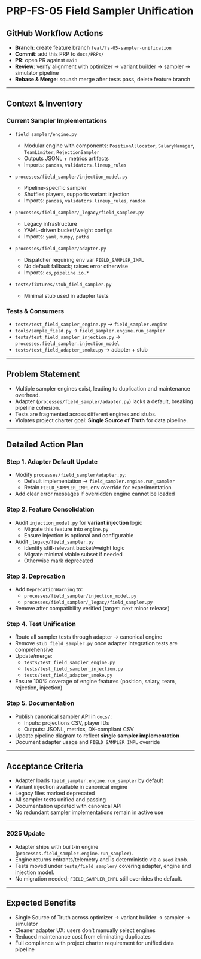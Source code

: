 # PRP-FS-05 Field Sampler Unification

## GitHub Workflow Actions
- **Branch**: create feature branch `feat/fs-05-sampler-unification`
- **Commit**: add this PRP to `docs/PRPs/`
- **PR**: open PR against `main`
- **Review**: verify alignment with optimizer → variant builder → sampler → simulator pipeline
- **Rebase & Merge**: squash merge after tests pass, delete feature branch

---

## Context & Inventory

### Current Sampler Implementations
- `field_sampler/engine.py`
  - Modular engine with components: `PositionAllocator`, `SalaryManager`, `TeamLimiter`, `RejectionSampler`
  - Outputs JSONL + metrics artifacts
  - Imports: `pandas`, `validators.lineup_rules`

- `processes/field_sampler/injection_model.py`
  - Pipeline-specific sampler
  - Shuffles players, supports variant injection
  - Imports: `pandas`, `validators.lineup_rules`, `random`

- `processes/field_sampler/_legacy/field_sampler.py`
  - Legacy infrastructure
  - YAML-driven bucket/weight configs
  - Imports: `yaml`, `numpy`, `paths`

- `processes/field_sampler/adapter.py`
  - Dispatcher requiring env var `FIELD_SAMPLER_IMPL`
  - No default fallback; raises error otherwise
  - Imports: `os`, `pipeline.io.*`

- `tests/fixtures/stub_field_sampler.py`
  - Minimal stub used in adapter tests

### Tests & Consumers
- `tests/test_field_sampler_engine.py` → `field_sampler.engine`
- `tools/sample_field.py` → `field_sampler.engine.run_sampler`
- `tests/test_field_sampler_injection.py` → `processes.field_sampler.injection_model`
- `tests/test_field_adapter_smoke.py` → adapter + stub

---

## Problem Statement
- Multiple sampler engines exist, leading to duplication and maintenance overhead.
- Adapter (`processes/field_sampler/adapter.py`) lacks a default, breaking pipeline cohesion.
- Tests are fragmented across different engines and stubs.
- Violates project charter goal: **Single Source of Truth** for data pipeline.

---

## Detailed Action Plan

### Step 1. Adapter Default Update
- Modify `processes/field_sampler/adapter.py`:
  - Default implementation → `field_sampler.engine.run_sampler`
  - Retain `FIELD_SAMPLER_IMPL` env override for experimentation
- Add clear error messages if overridden engine cannot be loaded

### Step 2. Feature Consolidation
- Audit `injection_model.py` for **variant injection** logic
  - Migrate this feature into `engine.py`
  - Ensure injection is optional and configurable
- Audit `_legacy/field_sampler.py`
  - Identify still-relevant bucket/weight logic
  - Migrate minimal viable subset if needed
  - Otherwise mark deprecated

### Step 3. Deprecation
- Add `DeprecationWarning` to:
  - `processes/field_sampler/injection_model.py`
  - `processes/field_sampler/_legacy/field_sampler.py`
- Remove after compatibility verified (target: next minor release)

### Step 4. Test Unification
- Route all sampler tests through adapter → canonical engine
- Remove `stub_field_sampler.py` once adapter integration tests are comprehensive
- Update/merge:
  - `tests/test_field_sampler_engine.py`
  - `tests/test_field_sampler_injection.py`
  - `tests/test_field_adapter_smoke.py`
- Ensure 100% coverage of engine features (position, salary, team, rejection, injection)

### Step 5. Documentation
- Publish canonical sampler API in `docs/`:
  - Inputs: projections CSV, player IDs
  - Outputs: JSONL, metrics, DK-compliant CSV
- Update pipeline diagram to reflect **single sampler implementation**
- Document adapter usage and `FIELD_SAMPLER_IMPL` override

---

## Acceptance Criteria
- Adapter loads `field_sampler.engine.run_sampler` by default
- Variant injection available in canonical engine
- Legacy files marked deprecated
- All sampler tests unified and passing
- Documentation updated with canonical API
- No redundant sampler implementations remain in active use

---

### 2025 Update
- Adapter ships with built-in engine (`processes.field_sampler.engine.run_sampler`).
- Engine returns entrants/telemetry and is deterministic via a `seed` knob.
- Tests moved under `tests/field_sampler/` covering adapter, engine and injection model.
- No migration needed; `FIELD_SAMPLER_IMPL` still overrides the default.

---

## Expected Benefits
- Single Source of Truth across optimizer → variant builder → sampler → simulator
- Cleaner adapter UX: users don’t manually select engines
- Reduced maintenance cost from eliminating duplicates
- Full compliance with project charter requirement for unified data pipeline
